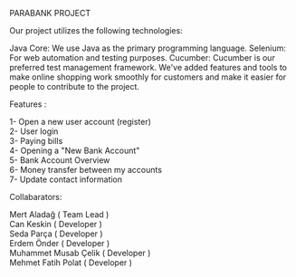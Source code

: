 PARABANK PROJECT
					  
Our project utilizes the following technologies:

Java Core: We use Java as the primary programming language.
Selenium: For web automation and testing purposes.
Cucumber: Cucumber is our preferred test management framework. We've added features and tools to make online shopping work smoothly for customers and make it easier for people to contribute to the project.

Features :                               

1- Open a new user account (register)                                                                                            
2- User login                                                                
3- Paying bills                                                    
4- Opening a "New Bank Account"                                                                                                  
5- Bank Account Overview                                                                                                
6- Money transfer between my accounts                                                                            
7- Update contact information     
    
Collabarators:                                                  

Mert Aladağ ( Team Lead )                                    																		
Can Keskin  ( Developer )     									                                                   
Seda Parça  ( Developer )        								                                        
Erdem Önder ( Developer )               						                                  
Muhammet Musab Çelik  ( Developer )              				                                         
Mehmet Fatih Polat   ( Developer )              						                                                                                                                
